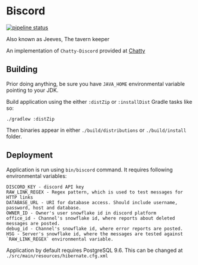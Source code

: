 # Biscord


[![pipeline status](https://gitlab.com/Dragas/Biscord/badges/master/pipeline.svg)](https://gitlab.com/Dragas/Biscord/commits/master)

Also known as Jeeves, The tavern keeper

An implementation of `Chatty-Discord` provided at [Chatty](https://github.com/Dragas/Chatty)

## Building

Prior doing anything, be sure you have `JAVA_HOME` environmental variable pointing to your JDK.

Build application using the either `:distZip` or `:installDist` Gradle tasks like so:
```
./gradlew :distZip
```
Then binaries appear in either `./build/distributions` or `./build/install` folder.

## Deployment

Application is run using `bin/biscord` command. It requires following environmental variables:
```
DISCORD_KEY - discord API key
RAW_LINK_REGEX - Regex pattern, which is used to test messages for HTTP links
DATABASE_URL - URI for database access. Should include username, password, host and database.
OWNER_ID - Owner's user snowflake id in discord platform
office_id - Channel's snowflake id, where reports about deleted messages are posted.
debug_id - Channel's snowflake id, where error reports are posted.
HSG - Server's snowflake id, where the messages are tested against `RAW_LINK_REGEX` environmental variable.
```
Application by default requires PostgreSQL 9.6. This can be changed at `./src/main/resources/hibernate.cfg.xml`